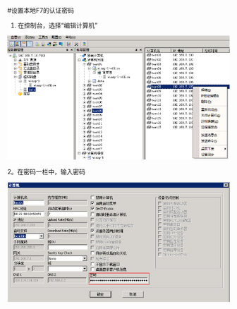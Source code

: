 #设置本地F7的认证密码



1. 在控制台，选择“编辑计算机”



![](/assets/108-1.png)



2。在密码一栏中，输入密码

![](/assets/114-1.png)


